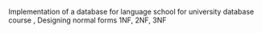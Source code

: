  Implementation of a database for language school for university database course
 , Designing normal forms 1NF, 2NF, 3NF
